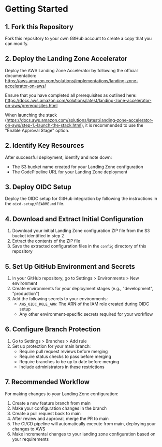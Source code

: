 # Getting Started

## 1. Fork this Repository

Fork this repository to your own GitHub account to create a copy that you can modify.

## 2. Deploy the Landing Zone Accelerator

Deploy the AWS Landing Zone Accelerator by following the official documentation:
https://aws.amazon.com/solutions/implementations/landing-zone-accelerator-on-aws/

Ensure that you have completed all prerequisites as outlined here:
https://docs.aws.amazon.com/solutions/latest/landing-zone-accelerator-on-aws/prerequisites.html

When launching the stack (https://docs.aws.amazon.com/solutions/latest/landing-zone-accelerator-on-aws/step-1.-launch-the-stack.html), it is recommended to use the "Enable Approval Stage" option.

## 2. Identify Key Resources

After successful deployment, identify and note down:
- The S3 bucket name created for your Landing Zone configuration
- The CodePipeline URL for your Landing Zone deployment

## 3. Deploy OIDC Setup

Deploy the OIDC setup for GitHub integration by following the instructions in the `oicd-setup/README.md` file.

## 4. Download and Extract Initial Configuration

1. Download your initial Landing Zone configuration ZIP file from the S3 bucket identified in step 2
2. Extract the contents of the ZIP file
3. Save the extracted configuration files in the `config` directory of this repository

## 5. Set Up GitHub Environment and Secrets

1. In your GitHub repository, go to Settings > Environments > New environment
2. Create environments for your deployment stages (e.g., "development", "production")
3. Add the following secrets to your environments:
   - `AWS_OIDC_ROLE_ARN`: The ARN of the IAM role created during OIDC setup
   - Any other environment-specific secrets required for your workflow

## 6. Configure Branch Protection

1. Go to Settings > Branches > Add rule
2. Set up protection for your main branch:
   - Require pull request reviews before merging
   - Require status checks to pass before merging
   - Require branches to be up to date before merging
   - Include administrators in these restrictions

## 7. Recommended Workflow

For making changes to your Landing Zone configuration:

1. Create a new feature branch from main
2. Make your configuration changes in the branch
3. Create a pull request back to main
4. After review and approval, merge the PR to main
5. The CI/CD pipeline will automatically execute from main, deploying your changes to AWS
6. Make incremental changes to your landing zone configuration based on your requirements